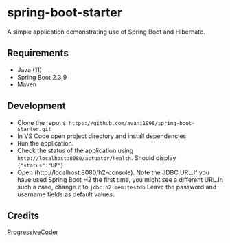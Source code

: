 # spring-boot-starter
A simple application demonstrating use of Spring Boot and Hiberhate. 

## Requirements 
- Java (11)
- Spring Boot 2.3.9
- Maven 

## Development
- Clone the repo:
```$ https://github.com/avani1998/spring-boot-starter.git ```
- In VS Code open project directory and install dependencies
- Run the application.
- Check the status of the application using ```http://localhost:8080/actuator/health```. Should display ```{"status":"UP"}```
- Open (http://localhost:8080/h2-console). Note the JDBC URL.If you have used Spring Boot H2 the first time, you might see a different URL.In such a case, change it to ```jdbc:h2:mem:testdb``` Leave the password and username fields as default values.

## Credits
[ProgressiveCoder](http://progressivecoder.com/the-anatomy-of-a-spring-boot-application/)
